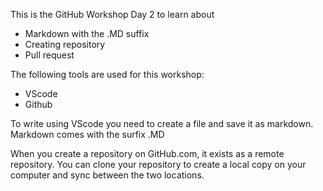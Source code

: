 This is the GitHub Workshop Day 2 to learn about 
* Markdown with the .MD suffix
* Creating repository
* Pull request

The  following tools are used for this workshop:

* VScode
* Github

To write using VScode you need to create a file and save it as markdown. Markdown comes with the surfix .MD 

When you create a repository on GitHub.com, it exists as a remote repository. You can clone your repository to create a local copy on your computer and sync between the two locations.

